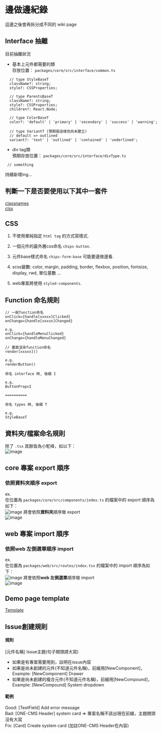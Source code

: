 # 邊做邊紀錄
這邊之後會再拆分成不同的 wiki page  

## Interface 抽離

目前抽離狀況

- 基本上元件都需要的類  
存放位置： `packages/core/src/interface/common.ts`
```
  // type StyleBaseT
  className?: string;
  style?: CSSProperties;
```

```
  // type ParentsBaseT
  className?: string;
  style?: CSSProperties;
  children?: React.Node;
```

```
  // type ColorBaseT
  color?: 'default' | 'primary' | 'secondary' | 'success' | 'warning';
```

```
  // type VariantT (預期是這樣但尚未建立)  
  // default => outlined  
  variant?: 'text' | 'outlined' | 'contained' | 'underlined';  
```

- div tag類  
預期存放位置： `packages/core/src/interface/divType.ts`
```
 // something
```

持續新增ing...

## 判斷一下是否要使用以下其中一套件

[classnames](https://www.npmjs.com/package/classnames)  
[clsx](https://www.npmjs.com/package/clsx)

## CSS
1. 不使用單純指定 `html tag` 的方式寫樣式.

2. 一個元件的最外層css命名 `chips-button`.

3. 元件base樣式命名 `chips-form-base` 可能要邊做邊看.

4. scss變數: color, margin, padding, border, flexbox, position, fontsize, display, rwd, 單位基數 ...

5. web專案將使用 `styled-components`.


## Function 命名規則
```
// 一般function命名
onClick={handle[xxxxx]Clicked}
onChange={handle[xxxxx]Changed}

e.g. 
onClick={handleMenuClicked}
onChange={handleMenuChanged}
```

```
// 畫面渲染function命名
render[xxxxx]()

e.g.
renderButton()
```

```
命名 interface 時, 後綴 I

e.g.
ButtonPropsI

==========

命名 types 時, 後綴 T

e.g.  
StyleBaseT
```

## 資料夾/檔案命名規則

除了 `.tsx` 其餘皆為小駝峰，如以下：  
![image](./assets/1.png)  

## core 專案 export 順序  
### 依照**資料夾**順序 export  
ex.  
在位置為 `packages/core/src/components/index.ts` 的檔案中的 export 順序為如下：  
![image](./assets/2.png)
將會依照**資料夾**順序做 export  
![image](./assets/3.png) 

## web 專案 import 順序  
### 依照**web 左側選單**順序 import  
ex.  
在位置為 `packages/web/src/routes/index.tsx` 的檔案中的 import 順序為如下：  
![image](./assets/4.png) 
將會依照**web 左側選單**順序做 import  
![image](./assets/5.png) 

## Demo page template  
[Template](https://gitlab.com/asus-icr/chips/-/wikis/Demo-Page-Template)

## Issue創建規則
#### 規則
[元件名稱] Issue主題(句子開頭請大寫)  
- 如果是有專案需要用到，註明在issue內容
- 如果是尚未創建的元件(不知道元件名稱)，前綴用[NewComponent]，Example: [NewComponent] Drawer
- 如果是尚未創建的複合元件(不知道元件名稱)，前綴用[NewCompound]，Example: [NewCompound] System dropdown

#### 範例
Good: [TextField] Add error message  
Bad: [ONE-CMS Header] system card => 專案名稱不該出現在前綴，主題開頭沒有大寫  
Fix: [Card] Create system card (加註ONE-CMS Header在內容)
